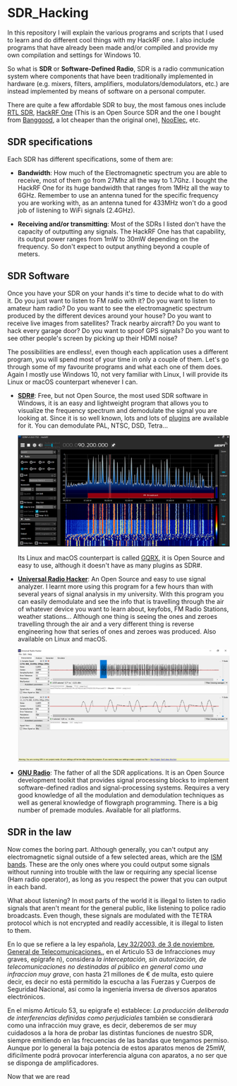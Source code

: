 # SDR_Hacking
In this repository I will explain the various programs and scripts that I used to learn and do different cool things with my HackRF one. I also include programs that have already been made and/or compiled and provide my own compilation and settings for Windows 10.

So what is **SDR** or **Software-Defined Radio**, SDR is a radio communication system where components that have been traditionally implemented in hardware (e.g. mixers, filters, amplifiers, modulators/demodulators, etc.) are instead implemented by means of software on a personal computer.

There are quite a few affordable SDR to buy, the most famous ones include [RTL SDR](https://www.rtl-sdr.com/buy-rtl-sdr-dvb-t-dongles/), [HackRF One](https://greatscottgadgets.com/hackrf/) (This is an Open Source SDR and the one I bought from [Banggood](https://es.banggood.com/HackRF-One-1MHz-6GHz-Radio-Platform-Development-Board-Software-Defined-RTL-SDR-Demoboard-Kit-Dongle-Receiver-Ham-Radio-p-1552853.html?rmmds=search), a lot cheaper than the original one), [NooElec](https://www.nooelec.com/store/sdr/sdr-receivers/nesdr-smartee-xtr.html), etc.

## **SDR specifications**

Each SDR has different specifications, some of them are:

- **Bandwidth**: How much of the Electromagnetic spectrum you are able to receive, most of them go from 27Mhz all the way to 1.7Ghz. I bought the HackRF One for its huge bandwidth that ranges from 1MHz all the way to 6GHz. Remember to use an antenna tuned for the specific frequency you are working with, as an antenna tuned for 433MHz won't do a good job of listening to WiFi signals (2.4GHz).

- **Receiving and/or transmitting**: Most of the SDRs I listed don't have the capacity of outputting any signals. The HackRF One has that capability, its output power ranges from 1mW to 30mW depending on the frequency. So don't expect to output anything beyond a couple of meters.

## **SDR Software**

Once you have your SDR on your hands it's time to decide what to do with it. Do you just want to listen to FM radio with it? Do you want to listen to amateur ham radio? Do you want to see the electromagnetic spectrum produced by the different devices around your house? Do you want to receive live images from satellites? Track nearby aircraft? Do you want to hack every garage door? Do you want to spoof GPS signals? Do you want to see other people's screen by picking up their HDMI noise?

The possibilities are endless!, even though each application uses a different program, you will spend most of your time in only a couple of them. Let's go through some of my favourite programs and what each one of them does. Again I mostly use Windows 10, not very familiar with Linux, I will provide its Linux or macOS counterpart whenever I can.

- **[SDR#](https://airspy.com/download/)**: Free, but not Open Source, the most used SDR software in Windows, it is an easy and lightweight program that allows you to visualize the frequency spectrum and demodulate the signal you are looking at. Since it is so well known, lots and lots of [plugins](https://www.rtl-sdr.com/sdrsharp-plugins/) are available for it. You can demodulate PAL, NTSC, DSD, Tetra...

    ![SDR#](https://github.com/Hanqaqa/SDR_Hacking/blob/master/media/SDRSharp.PNG)


    Its Linux and macOS counterpart is called [GQRX](https://gqrx.dk/), it is Open Source and easy  to use, although it doesn't have as many plugins as SDR#.

- **[Universal Radio Hacker](https://github.com/jopohl/urh)**: An Open Source and easy to use signal analyzer. I learnt more using this program for a few hours than with several years of signal analysis in my university. With this program you can easily demodulate and see the info that is travelling through the air of whatever device you want to learn about, keyfobs, FM Radio Stations, weather stations... Although one thing is seeing the ones and zeroes travelling through the air and a very different thing is reverse engineering how that series of ones and zeroes was produced. Also available on Linux and macOS.

    ![URH](https://github.com/Hanqaqa/SDR_Hacking/blob/master/media/URH.PNG)

- **[GNU Radio](https://www.gnuradio.org/)**: The father of all the SDR applications. It is an Open Source development toolkit that provides signal processing blocks to implement software-defined radios and signal-processing systems. Requires a very good knowledge of all the modulation and demodulation techniques as well as general knowledge of flowgraph programming. There is a big number of premade modules. Available for all platforms.

## **SDR in the law**

Now comes the boring part. Although generally, you can't output any electromagnetic signal outside of a few selected areas, which are the [ISM bands](https://en.wikipedia.org/wiki/ISM_band). These are the only ones where you could output some signals without running into trouble with the law or requiring any special license (Ham radio operator), as long as you respect the power that you can output in each band.

What about listening? In most parts of the world it is illegal to listen to radio signals that aren't meant for the general public, like listening to police radio broadcasts. Even though, these signals are modulated with the TETRA protocol which is not encrypted and readily accessible, it is illegal to listen to them. 

En lo que se refiere a la ley española, [Ley 32/2003, de 3 de noviembre, General de Telecomunicaciones.](https://www.boe.es/buscar/act.php?id=BOE-A-2003-20253), en el Articulo 53 de Infracciones muy graves, epígrafe n), considera *la interceptación, sin autorización, de telecomunicaciones no destinadas al público en general como una infraccion muy grave*, con hasta 21 millones de € de multa, esto quiere decir, es decir no está permitido la escucha a las Fuerzas y Cuerpos de Seguridad Nacional, así como la ingeniería inversa de diversos aparatos electrónicos. 

En el mismo Artículo 53, su epigrafe e) establece: *La producción deliberada de interferencias definidas como perjudiciales* también se consdierará como una infracción muy grave, es decir, deberemos de ser muy cuidadosos a la hora de probar las distintas funciones de nuestro SDR, siempre emitiendo en las frecuencias de las bandas que tengamos permiso. Aunque por lo general la baja potencia de estos aparatos  menos de 25mW, dificilmente podrá provocar interferencia alguna con aparatos, a no ser que se disponga de amplificadores.

Now that we are read


